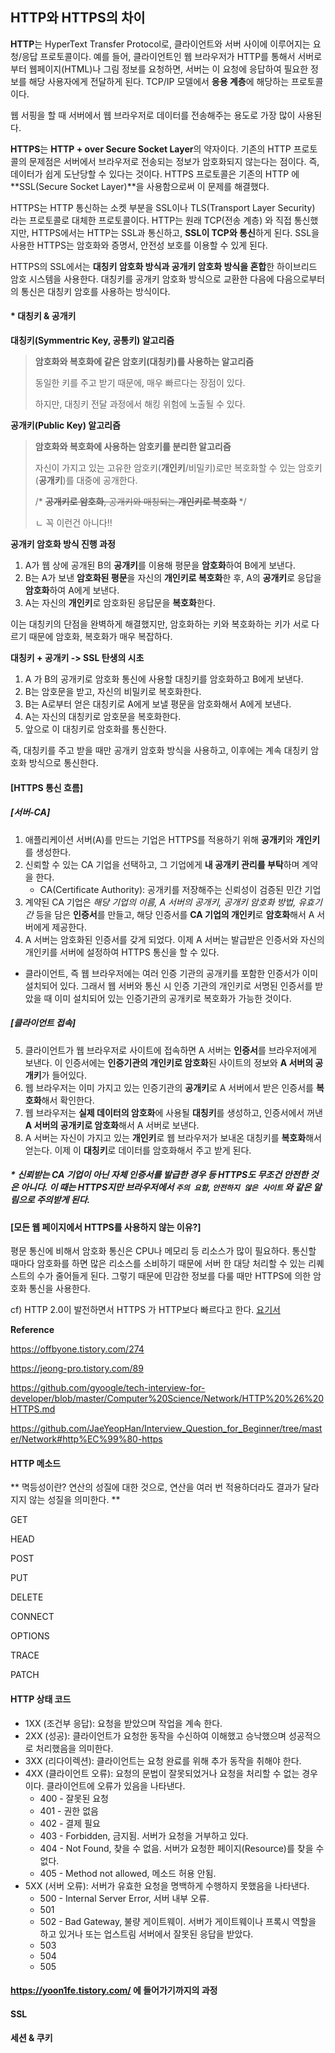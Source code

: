 ## HTTP와 HTTPS의 차이

**HTTP**는 HyperText Transfer Protocol로, 클라이언트와 서버 사이에 이루어지는 요청/응답 프로토콜이다. 예를 들어, 클라이언트인 웹 브라우저가 HTTP를 통해서 서버로부터 웹페이지(HTML)나 그림 정보를 요청하면, 서버는 이 요청에 응답하여 필요한 정보를 해당 사용자에게 전달하게 된다. TCP/IP 모델에서 **응용 계층**에 해당하는 프로토콜이다.

웹 서핑을 할 때 서버에서 웹 브라우저로 데이터를 전송해주는 용도로 가장 많이 사용된다. 



**HTTPS**는 **HTTP + over Secure Socket Layer**의 약자이다. 기존의 HTTP 프로토콜의 문제점은 서버에서 브라우저로 전송되는 정보가 암호화되지 않는다는 점이다. 즉, 데이터가 쉽게 도난당할 수 있다는 것이다. HTTPS 프로토콜은 기존의 HTTP 에 **SSL(Secure Socket  Layer)**을 사용함으로써 이 문제를 해결했다. 

HTTPS는 HTTP 통신하는 소켓 부분을 SSL이나 TLS(Transport Layer Security) 라는 프로토콜로 대체한 프로토콜이다. HTTP는 원래 TCP(전송 계층) 와 직접 통신했지만, HTTPS에서는 HTTP는 SSL과 통신하고, **SSL이 TCP와 통신**하게 된다. SSL을 사용한 HTTPS는 암호화와 증명서, 안전성 보호를 이용할 수 있게 된다.

HTTPS의 SSL에서는 **대칭키 암호화 방식과 공개키 암호화 방식을 혼합**한 하이브리드 암호 시스템을 사용한다. 대칭키를 공개키 암호화 방식으로 교환한 다음에 다음으로부터의 통신은 대칭키 암호를 사용하는 방식이다. 



#### * 대칭키 & 공개키

**대칭키(Symmentric Key, 공통키) 알고리즘**

> **암호화와 복호화에 같은 암호키(대칭키)를 사용하는 알고리즘**
>
> 동일한 키를 주고 받기 때문에, 매우 빠르다는 장점이 있다.
>
> 하지만, 대칭키 전달 과정에서 해킹 위험에 노출될 수 있다.

**공개키(Public Key) 알고리즘**

> **암호화와 복호화에 사용하는 암호키를 분리한 알고리즘**
>
> 자신이 가지고 있는 고유한 암호키(**개인키**/비밀키)로만 복호화할 수 있는 암호키(**공개키**)를 대중에 공개한다.
>
> /* ~~**공개키로 암호화**, 공개키와 매칭되는 **개인키로 복호화**~~ */
>
> ㄴ 꼭 이런건 아니다!!



**공개키 암호화 방식 진행 과정**

1. A가 웹 상에 공개된 B의 **공개키**를 이용해 평문을 **암호화**하여 B에게 보낸다.
2. B는 A가 보낸 **암호화된 평문**을 자신의 **개인키로 복호화**한 후, A의 **공개키**로 응답을 **암호화**하여 A에게 보낸다.
3. A는 자신의 **개인키**로 암호화된 응답문을 **복호화**한다.

이는 대칭키의 단점을 완벽하게 해결했지만, 암호화하는 키와 복호화하는 키가 서로 다르기 때문에  암호화, 복호화가 매우 복잡하다.



**대칭키 + 공개키 -> SSL 탄생의 시초**

1. A 가 B의 공개키로 암호화 통신에 사용할 대칭키를 암호화하고 B에게 보낸다.
2. B는 암호문을 받고, 자신의 비밀키로 복호화한다.
3. B는 A로부터 얻은 대칭키로 A에게 보낼 평문을 암호화해서 A에게 보낸다.
4. A는 자신의 대칭키로 암호문을 복호화한다.
5. 앞으로 이 대칭키로 암호화를 통신한다.

즉, 대칭키를 주고 받을 때만 공개키 암호화 방식을 사용하고, 이후에는 계속 대칭키 암호화 방식으로 통신한다.



#### [HTTPS 통신 흐름]

##### [서버-CA]

1. 애플리케이션 서버(A)를 만드는 기업은 HTTPS를 적용하기 위해 **공개키**와 **개인키**를 생성한다.
2. 신뢰할 수 있는 CA 기업을 선택하고, 그 기업에게 **내 공개키 관리를 부탁**하며 계약을 한다.
   - CA(Certificate Authority): 공개키를 저장해주는 신뢰성이 검증된 민간 기업
3. 계약된 CA 기업은 *해당 기업의 이름, A 서버의 공개키, 공개키 암호화 방법, 유효기간* 등을 담은 **인증서**를 만들고, 해당 인증서를 **CA 기업의 개인키**로 **암호화**해서 A 서버에게 제공한다.
4. A 서버는 암호화된 인증서를 갖게 되었다. 이제 A 서버는 발급받은 인증서와 자신의 개인키를 서버에 설정하여 HTTPS 통신을 할 수 있다.

- 클라이언트, 즉 웹 브라우저에는 여러 인증 기관의 공개키를 포함한 인증서가 이미 설치되어 있다. 그래서 웹 서버와 통신 시 인증 기관의 개인키로 서명된 인증서를 받았을 때 이미 설치되어 있는 인증기관의 공개키로 복호화가 가능한 것이다.

##### [클라이언트 접속]

5. 클라이언트가 웹 브라우저로 사이트에 접속하면 A 서버는 **인증서**를 브라우저에게 보낸다. 이 인증서에는 **인증기관의 개인키로 암호화**된 사이트의 정보와 **A 서버의 공개키**가 들어있다.
6. 웹 브라우저는 이미 가지고 있는 인증기관의 **공개키**로 A 서버에서 받은 인증서를 **복호화**해서 확인한다.
7. 웹 브라우저는 **실제 데이터의 암호화**에 사용될 **대칭키**를 생성하고, 인증서에서 꺼낸 **A 서버의 공개키로 암호화**해서 A 서버로 보낸다.
8. A 서버는 자신이 가지고 있는 **개인키**로 웹 브라우저가 보내온 대칭키를 **복호화**해서 얻는다. 이제 이 **대칭키**로 데이터를 암호화해서 주고 받게 된다.



##### * 신뢰받는 CA 기업이 아닌 자체 인증서를 발급한 경우 등 HTTPS도 무조건 안전한 것은 아니다. 이 때는 HTTPS지만 브라우저에서 `주의 요함`, `안전하지 않은 사이트` 와 같은 알림으로 주의받게 된다.



#### [모든 웹 페이지에서 HTTPS를 사용하지 않는 이유?]

평문 통신에 비해서 암호화 통신은 CPU나 메모리 등 리소스가 많이 필요하다. 통신할 때마다 암호화를 하면 많은 리소스를 소비하기 때문에 서버 한 대당 처리할 수 있는 리퀘스트의 수가 줄어들게 된다. 그렇기 때문에 민감한 정보를 다룰 때만 HTTPS에 의한 암호화 통신을 사용한다.

cf) HTTP 2.0이 발전하면서 HTTPS 가 HTTP보다 빠르다고 한다. [요기서](https://tech.ssut.me/https-is-faster-than-http/)







**Reference**

https://offbyone.tistory.com/274

https://jeong-pro.tistory.com/89

https://github.com/gyoogle/tech-interview-for-developer/blob/master/Computer%20Science/Network/HTTP%20%26%20HTTPS.md

https://github.com/JaeYeopHan/Interview_Question_for_Beginner/tree/master/Network#http%EC%99%80-https







#### HTTP 메소드

** 멱등성이란? 연산의 성질에 대한 것으로, 연산을 여러 번 적용하더라도 결과가 달라지지 않는 성질을 의미한다. **



GET

HEAD

POST

PUT

DELETE

CONNECT

OPTIONS

TRACE

PATCH







#### HTTP 상태 코드

- 1XX (조건부 응답): 요청을 받았으며 작업을 계속 한다.
- 2XX (성공): 클라이언트가 요청한 동작을 수신하여 이해했고 승낙했으며 성공적으로 처리했음을 의미한다.
- 3XX (리다이렉션): 클라이언트는 요청 완료를 위해 추가 동작을 취해야 한다.
- 4XX (클라이언트 오류): 요청의 문법이 잘못되었거나 요청을 처리할 수 없는 경우이다. 클라이언트에 오류가 있음을 나타낸다.
  - 400 - 잘못된 요청
  - 401 - 권한 없음
  - 402 - 결제 필요
  - 403 - Forbidden, 금지됨. 서버가 요청을 거부하고 있다.
  - 404 - Not Found, 찾을 수 없음. 서버가 요청한 페이지(Resource)를 찾을 수 없다.
  - 405 - Method not allowed, 메소드 허용 안됨.
- 5XX (서버 오류): 서버가 유효한 요청을 명백하게 수행하지 못했음을 나타낸다.
  - 500 - Internal Server Error, 서버 내부 오류.
  - 501
  - 502 - Bad Gateway, 불량 게이트웨이. 서버가 게이트웨이나 프록시 역할을 하고 있거나 또는 업스트림 서버에서 잘못된 응답을 받았다.
  - 503
  - 504
  - 505











#### https://yoon1fe.tistory.com/ 에 들어가기까지의 과정





#### SSL



#### 세션 & 쿠키







